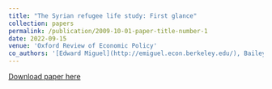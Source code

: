 ```yaml
---
title: "The Syrian refugee life study: First glance"
collection: papers
permalink: /publication/2009-10-01-paper-title-number-1
date: 2022-09-15
venue: 'Oxford Review of Economic Policy'
co_authors: '[Edward Miguel](http://emiguel.econ.berkeley.edu/), Bailey Palmer, [Sandra Rozo](https://www.sandrarozo.net/), [Emma Smith](https://sites.harvard.edu/emmasmith/), and Sarah Stillman'
---
```

[Download paper here](https://academic.oup.com/oxrep/article-abstract/38/3/625/6701694)

